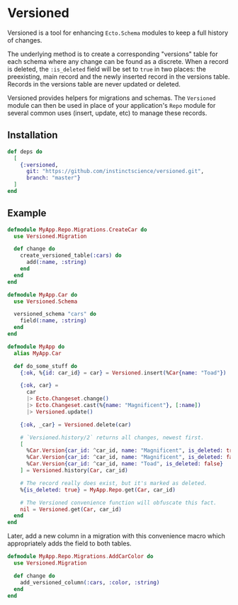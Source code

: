 # Versioned

Versioned is a tool for enhancing `Ecto.Schema` modules to keep a full
history of changes.

The underlying method is to create a corresponding "versions" table for each
schema where any change can be found as a discrete. When a record is deleted,
the `:is_deleted` field will be set to `true` in two places: the preexisting,
main record and the newly inserted record in the versions table. Records in
the versions table are never updated or deleted.

Versioned provides helpers for migrations and schemas. The `Versioned` module
can then be used in place of your application's `Repo` module for several
common uses (insert, update, etc) to manage these records.

## Installation

```elixir
def deps do
  [
    {:versioned,
      git: "https://github.com/instinctscience/versioned.git",
      branch: "master"}
  ]
end
```

## Example

```elixir
defmodule MyApp.Repo.Migrations.CreateCar do
  use Versioned.Migration

  def change do
    create_versioned_table(:cars) do
      add(:name, :string)
    end
  end
end

defmodule MyApp.Car do
  use Versioned.Schema

  versioned_schema "cars" do
    field(:name, :string)
  end
end

defmodule MyApp do
  alias MyApp.Car

  def do_some_stuff do
    {:ok, %{id: car_id} = car} = Versioned.insert(%Car{name: "Toad"})

    {:ok, car} =
      car
      |> Ecto.Changeset.change()
      |> Ecto.Changeset.cast(%{name: "Magnificent"}, [:name])
      |> Versioned.update()

    {:ok, _car} = Versioned.delete(car)

    # `Versioned.history/2` returns all changes, newest first.
    [
      %Car.Version{car_id: ^car_id, name: "Magnificent", is_deleted: true},
      %Car.Version{car_id: ^car_id, name: "Magnificent", is_deleted: false},
      %Car.Version{car_id: ^car_id, name: "Toad", is_deleted: false}
    ] = Versioned.history(Car, car_id)

    # The record really does exist, but it's marked as deleted.
    %{is_deleted: true} = MyApp.Repo.get(Car, car_id)

    # The Versioned convenience function will obfuscate this fact.
    nil = Versioned.get(Car, car_id)
  end
end
```

Later, add a new column in a migration with this convenience macro which
appropriately adds the field to both tables.

```elixir
defmodule MyApp.Repo.Migrations.AddCarColor do
  use Versioned.Migration

  def change do
    add_versioned_column(:cars, :color, :string)
  end
end
```